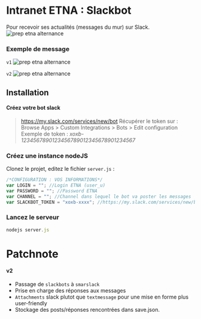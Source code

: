 # Intranet ETNA : Slackbot
Pour recevoir ses actualités (messages du mur) sur Slack.
![prep etna alternance](http://www.etna.io/images/etna-prep.jpg "Logo ETNA alternance prep")
   
### Exemple de message
`v1`
![prep etna alternance](https://img4.hostingpics.net/pics/791117Capturedcran20170523112838.png "Logo ETNA alternance prep")
   
`v2`
![prep etna alternance](https://img4.hostingpics.net/pics/928416Capturedcran20170530193131.png "Logo ETNA alternance prep")

## Installation
#### Créez votre bot slack
> https://my.slack.com/services/new/bot
> Récupérer le token sur : Browse Apps > Custom Integrations > Bots > Edit configuration
> Exemple de token : *xoxb-1234567890123456789012345678901234567*
### Créez une instance nodeJS
Clonez le projet, editez le fichier `server.js` :
```js
/*CONFIGURATION : VOS INFORMATIONS*/
var LOGIN = ""; //Login ETNA (user_u)
var PASSWORD = ""; //Password ETNA
var CHANNEL = ""; //Channel dans lequel le bot va poster les messages
var SLACKBOT_TOKEN = "xoxb-xxxx"; //https://my.slack.com/services/new/bot
```
### Lancez le serveur
```js
nodejs server.js
```

# Patchnote
#### v2
- Passage de `slackbots` à `smarslack`
- Prise en charge des réponses aux messages
- `Attachments` slack plutot que `textmessage` pour une mise en forme plus user-friendly
- Stockage des posts/réponses rencontrées dans save.json.
